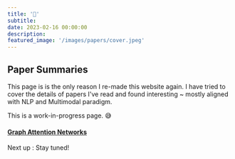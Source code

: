 ```yaml
---
title: '📑'
subtitle: 
date: 2023-02-16 00:00:00
description: 
featured_image: '/images/papers/cover.jpeg'
---
```


## Paper Summaries

This page is is the only reason I re-made this website again.
I have tried to cover the details of papers I've read and found interesting ~ mostly aligned with NLP and Multimodal paradigm.

This is a work-in-progress page. 😅

#### [Graph Attention Networks](/blog/graphs)
Next up : 
Stay tuned!
